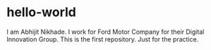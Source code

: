# hello-world

I am Abhijit Nikhade.
I work for Ford Motor Company for their Digital Innovation Group.
This is the first repository. Just for the practice.
